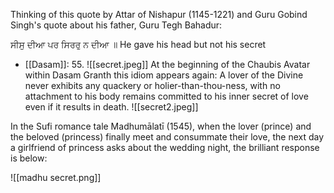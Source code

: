 Thinking of this quote by Attar of Nishapur (1145-1221) and Guru Gobind Singh's quote about his father, Guru Tegh Bahadur: 

ਸੀਸੁ ਦੀਆ ਪਰ ਸਿਰਰੁ ਨ ਦੀਆ ॥ 
He gave his head but not his secret
- [[Dasam]]: 55. 
![[secret.jpeg]]
At the beginning of the Chaubis Avatar within Dasam Granth this idiom appears again: A lover of the Divine never exhibits any quackery or holier-than-thou-ness, with no attachment to his body remains committed to his inner secret of love even if it results in death. 
![[secret2.jpeg]]


In the Sufi romance tale Madhumālatī (1545), when the lover (prince) and the beloved (princess) finally meet and consummate their love, the next day a girlfriend of princess asks about the wedding night, the brilliant response is below:

![[madhu secret.png]]